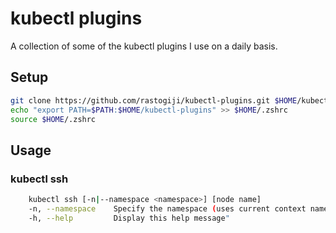 # kubectl plugins

A collection of some of the kubectl plugins I use on a daily basis.

## Setup
```bash
git clone https://github.com/rastogiji/kubectl-plugins.git $HOME/kubectl-plugins
echo "export PATH=$PATH:$HOME/kubectl-plugins" >> $HOME/.zshrc
source $HOME/.zshrc
```

## Usage
### kubectl ssh
```bash
    kubectl ssh [-n|--namespace <namespace>] [node name]
    -n, --namespace    Specify the namespace (uses current context namespace if not specified)
    -h, --help         Display this help message"
```